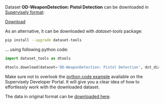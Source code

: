 Dataset **OD-WeaponDetection: Pistol Detection** can be downloaded in [Supervisely format](https://developer.supervisely.com/api-references/supervisely-annotation-json-format):

 [Download](https://assets.supervisely.com/remote/eyJsaW5rIjogImZzOi8vYXNzZXRzLzI3OTVfT0QtV2VhcG9uRGV0ZWN0aW9uOiBQaXN0b2wgRGV0ZWN0aW9uL29kLXdlYXBvbmRldGVjdGlvbjotcGlzdG9sLWRldGVjdGlvbi1EYXRhc2V0TmluamEudGFyIiwgInNpZyI6ICJ1bmhubFRUQ3JEK0FsL0xBdFZUb3Y1NlhuZmNmcHQ5amRabjhLUU14aUVvPSJ9)

As an alternative, it can be downloaded with *dataset-tools* package:
``` bash
pip install --upgrade dataset-tools
```

... using following python code:
``` python
import dataset_tools as dtools

dtools.download(dataset='OD-WeaponDetection: Pistol Detection', dst_dir='~/dataset-ninja/')
```
Make sure not to overlook the [python code example](https://developer.supervisely.com/getting-started/python-sdk-tutorials/iterate-over-a-local-project) available on the Supervisely Developer Portal. It will give you a clear idea of how to effortlessly work with the downloaded dataset.

The data in original format can be [downloaded here](https://drive.google.com/file/d/1Szc920DAh5kU8Qk38Doq0znEVR1QmTZS/view?usp=sharing).